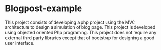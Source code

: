 ﻿# Blogpost-example
This project consists of developing a php project using the MVC architecture to design a simulation of blog page. This project is developed using objected oriented Php programing. This project does not require any external third party libraries except that of bootstrap for designing a good user interface.
